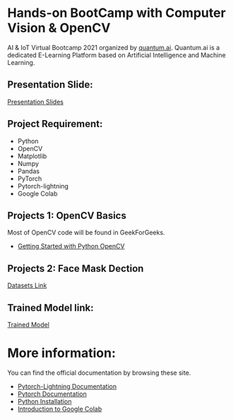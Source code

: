 # Hands-on BootCamp with Computer Vision & OpenCV
AI & IoT Virtual Bootcamp 2021 organized by [quantum.ai](https://quantumaihq.com/about-us). Quantum.ai is a dedicated E-Learning Platform based on Artificial Intelligence and Machine Learning.

## Presentation Slide:
[Presentation Slides](https://drive.google.com/file/d/1SA-mEtnUgdtfFKEfrfIVrnAUHYqDpY37/view?usp=sharing)

## Project Requirement:

* Python
* OpenCV
* Matplotlib
* Numpy
* Pandas
* PyTorch
* Pytorch-lightning
* Google Colab



## Projects 1: OpenCV Basics
Most of OpenCV code will be found in GeekForGeeks.
* [Getting Started with Python OpenCV](https://www.geeksforgeeks.org/reading-image-opencv-using-python/)

## Projects 2: Face Mask Dection
[Datasets Link](https://drive.google.com/file/d/1UlOk6EtiaXTHylRUx2mySgvJX9ycoeBp/view)
## Trained Model link: 
[Trained Model](https://drive.google.com/file/d/1KosL_Q8kO_REDJ8pI2JZck1zI9a-iaPW/view?usp=sharing)



# More information:
You can find the official documentation by browsing these site.
* [Pytorch-Lightning Documentation](https://www.pytorchlightning.ai/)
* [Pytorch Documentation](https://pytorch.org/docs/stable/index.html)
* [Python Installation ](https://www.python.org/downloads/)
* [Introduction to Google Colab](https://colab.research.google.com/github/tensorflow/examples/blob/master/courses/udacity_intro_to_tensorflow_for_deep_learning/l01c01_introduction_to_colab_and_python.ipynb)
